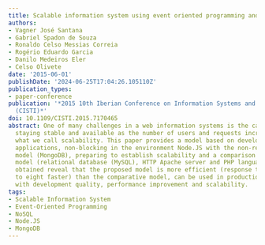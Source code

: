 ```yaml
---
title: Scalable information system using event oriented programming and NoSQL
authors:
- Vagner José Santana
- Gabriel Spadon de Souza
- Ronaldo Celso Messias Correia
- Rogério Eduardo Garcia
- Danilo Medeiros Eler
- Celso Olivete
date: '2015-06-01'
publishDate: '2024-06-25T17:04:26.105110Z'
publication_types:
- paper-conference
publication: '*2015 10th Iberian Conference on Information Systems and Technologies
  (CISTI)*'
doi: 10.1109/CISTI.2015.7170465
abstract: One of many challenges in a web information systems is the capability of
  staying stable and available as the number of users and requests increase rapidly,
  what we call scalability. This paper provides a model based on development of events-oriented
  applications, non-blocking in the environment Node.JS with the non-relational database
  model (MongoDB), preparing to establish scalability and a comparison with a traditional
  model (relational database (MySQL), HTTP Apache server and PHP language). The results
  obtained reveal that the proposed model is more efficient (response time of six
  to eight faster) than the comparative model, can be used in production environments
  with development quality, performance improvement and scalability.
tags:
- Scalable Information System
- Event-Oriented Programming
- NoSQL
- Node.JS
- MongoDB
---
```

